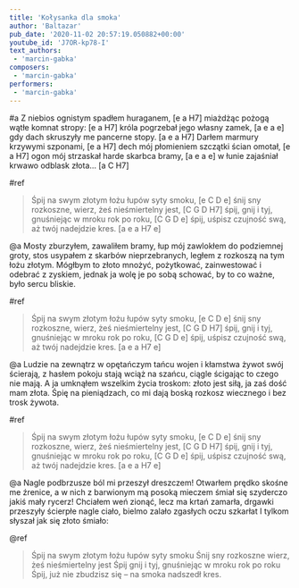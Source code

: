 ```yaml
---
title: 'Kołysanka dla smoka'
author: 'Baltazar'
pub_date: '2020-11-02 20:57:19.050882+00:00'
youtube_id: 'J7OR-kp78-I'
text_authors:
 - 'marcin-gabka'
composers:
 - 'marcin-gabka'
performers:
 - 'marcin-gabka'
---
```


#a
Z niebios ognistym spadłem huraganem, [e a H7]
miażdżąc pożogą wątłe komnat stropy: [e a H7]
króla pogrzebał jego własny zamek, [a e a e]    
gdy dach skruszyły me pancerne stopy. [a e a H7]
Darłem marmury krzywymi szponami, [e a H7]
dech mój płomieniem szczątki ścian omotał, [e a H7]
ogon mój strzaskał harde skarbca bramy, [a e a e]
w łunie zajaśniał krwawo odblask złota… [a C H7]
     
#ref
>Śpij na swym złotym łożu łupów syty smoku, [e C D e]
>śnij sny rozkoszne, wierz, żeś nieśmiertelny jest, [C G D H7]
>śpij, gnij i tyj, gnuśniejąc w mroku rok po roku, [C G D e]
>śpij, uśpisz czujność swą, aż twój nadejdzie kres.  [a e a H7 e]

@a
Mosty zburzyłem, zawaliłem bramy,
łup mój zawlokłem do podziemnej groty,
stos usypałem z skarbów nieprzebranych,
ległem z rozkoszą na tym łożu złotym.
Mógłbym to złoto mnożyć, pożytkować,
zainwestować i odebrać z zyskiem,
jednak ja wolę je po sobą schować,
by to co ważne, było sercu bliskie.

#ref
>Śpij na swym złotym łożu łupów syty smoku, [e C D e]
>śnij sny rozkoszne, wierz, żeś nieśmiertelny jest, [C G D H7]
>śpij, gnij i tyj, gnuśniejąc w mroku rok po roku, [C G D e]
>śpij, uśpisz czujność swą, aż twój nadejdzie kres.  [a e a H7 e]

@a
Ludzie na zewnątrz w opętańczym tańcu
wojen i kłamstwa żywot swój ścierają,
z hasłem pokoju stają wciąż na szańcu,
ciągle ścigając to czego nie mają.
A ja umknąłem wszelkim życia troskom:
złoto jest siłą, ja zaś dość mam złota.
Śpię na pieniądzach, co mi dają boską
rozkosz wiecznego i bez trosk żywota. 

#ref
>Śpij na swym złotym łożu łupów syty smoku, [e C D e]
>śnij sny rozkoszne, wierz, żeś nieśmiertelny jest, [C G D H7]
>śpij, gnij i tyj, gnuśniejąc w mroku rok po roku, [C G D e]
>śpij, uśpisz czujność swą, aż twój nadejdzie kres.  [a e a H7 e]

@a
Nagle podbrzusze ból mi przeszył dreszczem!
Otwarłem prędko skośne me źrenice,
a w nich z barwionym mą posoką mieczem 
śmiał się szyderczo jakiś mały rycerz!
Chciałem weń zionąć, lecz ma krtań zamarła,
drgawki przeszyły ścierpłe nagle ciało,
bielmo zalało zgasłych oczu szkarłat
I tylkom słyszał jak się złoto śmiało:

@ref
>Śpij na swym złotym łożu łupów syty smoku
>Śnij sny rozkoszne wierz, żeś nieśmiertelny jest
>Śpij gnij i tyj, gnuśniejąc w mroku rok po roku
>Śpij, już nie zbudzisz się – na smoka nadszedł kres.